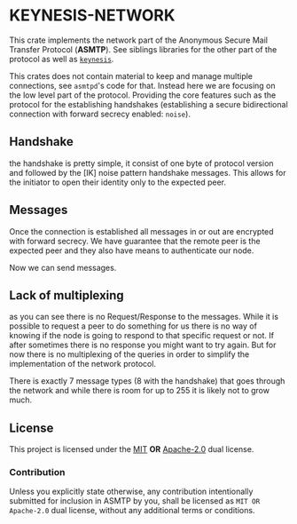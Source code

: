 # KEYNESIS-NETWORK

This crate implements the network part of the Anonymous Secure Mail Transfer
Protocol (**ASMTP**). See siblings libraries for the other part of the protocol
as well as [`keynesis`].

This crates does not contain material to keep and manage multiple connections,
see `asmtpd`'s code for that. Instead here we are focusing on the low level part
of the protocol. Providing the core features such as the protocol for the
establishing handshakes (establishing a secure bidirectional connection with
forward secrecy enabled: `noise`).

## Handshake

the handshake is pretty simple, it consist of one byte of protocol version
and followed by the [IK] noise pattern handshake messages. This allows for
the initiator to open their identity only to the expected peer.

## Messages

Once the connection is established all messages in or out are encrypted with
forward secrecy. We have guarantee that the remote peer is the expected peer
and they also have means to authenticate our node.

Now we can send messages.

## Lack of multiplexing

as you can see there is no Request/Response to the messages. While it is possible to
request a peer to do something for us there is no way of knowing if the node is going
to respond to that specific request or not. If after sometimes there is no response
you might want to try again. But for now there is no multiplexing of the queries
in order to simplify the implementation of the network protocol.

There is exactly 7 message types (8 with the handshake) that goes through the network
and while there is room for up to 255 it is likely not to grow much.

## License

This project is licensed under the [MIT] **OR** [Apache-2.0] dual license.

[MIT]: https://github.com/primetype/keynesis/blob/master/keynesis-network/LICENSE-MIT
[Apache-2.0]: https://github.com/primetype/keynesis/blob/master/keynesis-network/LICENSE-APACHE

### Contribution

Unless you explicitly state otherwise, any contribution intentionally submitted
for inclusion in ASMTP by you, shall be licensed as `MIT OR Apache-2.0` dual
license, without any additional terms or conditions.

[`keynesis`]: https://github.com/primetype/keynesis